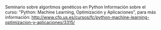 Seminario sobre algoritmos genéticos en Python
Información sobre el curso: "Python: Machine Learning, Optimización y Aplicaciones", para más información:
http://www.cfp.us.es/cursos/fc/python-machine-learning-optimizacion-y-aplicaciones/3315/
